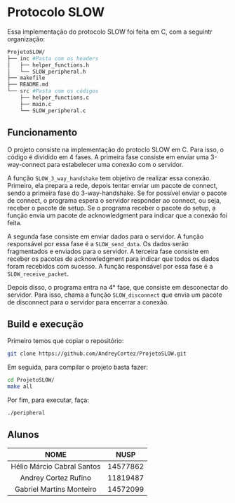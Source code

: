 # Protocolo SLOW

Essa implementação do protocolo SLOW foi feita em C, com a seguintr organização:

```bash
ProjetoSLOW/
├── inc	#Pasta com os headers
│   ├── helper_functions.h
│   └── SLOW_peripheral.h
├── makefile
├── README.md
└── src #Pasta com os códigos
    ├── helper_functions.c
    ├── main.c
    └── SLOW_peripheral.c
```

## Funcionamento

O projeto consiste na implementação do protoclo SLOW em C. Para isso, o código é
dividido em 4 fases. A primeira fase consiste em enviar uma 3-way-connect para
estabelecer uma conexão com o servidor. 

A função `SLOW_3_way_handshake` tem objetivo de realizar essa conexão.
Primeiro, ela prepara a rede, depois tentar enviar um pacote de connect,
sendo a primeira fase do 3-way-handshake. Se for possível enviar o pacote
de connect, o programa espera o servidor responder ao connect, ou seja, 
receber o pacote de setup. Se o programa receber o pacote do setup, a função
envia um pacote de acknowledgment para indicar que a conexão foi feita.

A segunda fase consiste em enviar dados para o servidor. A função responsável
por essa fase é a `SLOW_send_data`. Os dados serão fragmentados e enviados
para o servidor. A terceira fase consiste em receber os pacotes de
acknowledgment para indicar que todos os dados foram recebidos com sucesso.
A função responsável por essa fase é a `SLOW_receive_packet`.

Depois disso, o programa entra na 4° fase, que consiste em desconectar do
servidor. Para isso, chama a função `SLOW_disconnect` que envia um pacote
de disconnect para o servidor para encerrar a conexão.

## Build e execução
Primeiro temos que copiar o repositório:

```bash
git clone https://github.com/AndreyCortez/ProjetoSLOW.git
```

Em seguida, para compilar o projeto basta fazer:

```bash
cd ProjetoSLOW/
make all
```

Por fim, para executar, faça:

```bash
./peripheral
```

## Alunos

| NOME | NUSP |
| :---: | :---: |
| Hélio Márcio Cabral Santos | 14577862 |
| Andrey Cortez Rufino | 11819487 |
| Gabriel Martins Monteiro | 14572099 |
